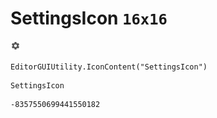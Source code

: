 # SettingsIcon `16x16`
<img src="/img/SettingsIcon.png" width=16 height=16>

``` CSharp
EditorGUIUtility.IconContent("SettingsIcon")
```
```
SettingsIcon
```
```
-8357550699441550182
```
